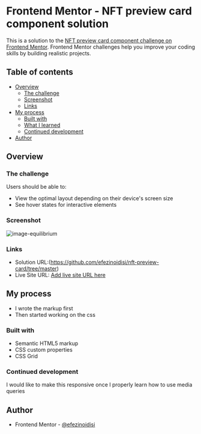 # Frontend Mentor - NFT preview card component solution

This is a solution to the [NFT preview card component challenge on Frontend Mentor](https://www.frontendmentor.io/challenges/nft-preview-card-component-SbdUL_w0U). Frontend Mentor challenges help you improve your coding skills by building realistic projects.

## Table of contents

- [Overview](#overview)
  - [The challenge](#the-challenge)
  - [Screenshot](#screenshot)
  - [Links](#links)
- [My process](#my-process)
  - [Built with](#built-with)
  - [What I learned](#what-i-learned)
  - [Continued development](#continued-development)
- [Author](#author)

## Overview

### The challenge

Users should be able to:

- View the optimal layout depending on their device's screen size
- See hover states for interactive elements

### Screenshot

![image-equilibrium](https://user-images.githubusercontent.com/105175740/173255054-fa32cff8-5461-4c59-bc82-a6b8b77cb8f6.jpg)


### Links

- Solution URL:(https://github.com/efezinoidisi/nft-preview-card/tree/master)
- Live Site URL: [Add live site URL here](https://efezinoidisi.github.io/nft-preview-card/)

## My process

- I wrote the markup first
- Then started working on the css

### Built with

- Semantic HTML5 markup
- CSS custom properties
- CSS Grid

### Continued development

I would like to make this responsive once I properly learn how to use media queries

## Author

- Frontend Mentor - [@efezinoidisi](https://www.frontendmentor.io/profile/efezinoidisi)
